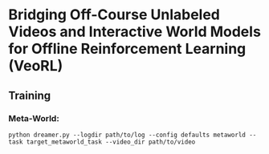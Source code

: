 # Bridging Off-Course Unlabeled Videos and Interactive World Models for Offline Reinforcement Learning (VeoRL)

## Training

### Meta-World:

```
python dreamer.py --logdir path/to/log --config defaults metaworld --task target_metaworld_task --video_dir path/to/video 
```
